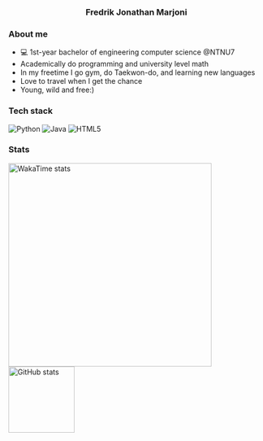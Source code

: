 <h3 align="center">Fredrik Jonathan Marjoni</h3>

### About me
- 💻 1st-year bachelor of engineering computer science @NTNU7
- Academically do programming and university level math
- In my freetime I go gym, do Taekwon-do, and learning new languages
- Love to travel when I get the chance
- Young, wild and free:)

### Tech stack
![Python](https://img.shields.io/badge/Python-3776AB?logo=python&logoColor=white)
![Java](https://img.shields.io/badge/Java-ED8B00?logo=openjdk&logoColor=white)
![HTML5](https://img.shields.io/badge/HTML5-E34F26?logo=html5&logoColor=white)

### Stats
<!-- Keep the cards, move them lower -->
<p align="left">
  <img src="https://github-readme-stats.vercel.app/api/wakatime?username=Marjonifj&layout=compact&theme=radical&hide=other" alt="WakaTime stats" height="400">
  <img src="https://github-readme-stats.vercel.app/api?username=Marjonifj&show_icons=true&theme=radical" alt="GitHub stats" height="130">
</p>


